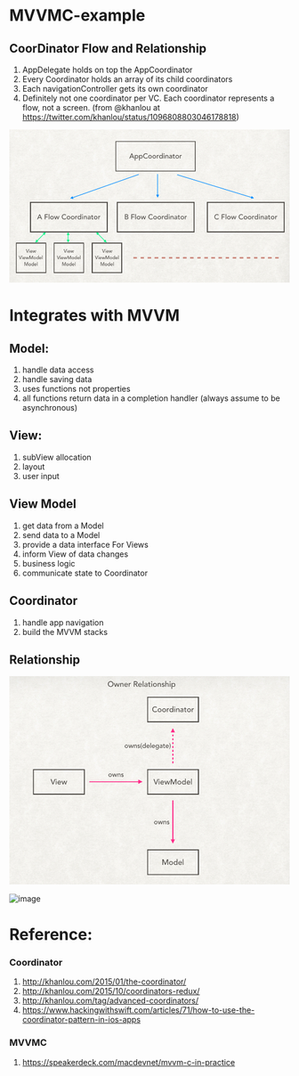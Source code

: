 # MVVMC-example
## CoorDinator Flow and Relationship
1. AppDelegate holds on top the AppCoordinator
2. Every Coordinator holds an array of its child coordinators
3. Each navigationController gets its own coordinator
4. Definitely not one coordinator per VC. Each coordinator represents a flow, not a screen. (from @khanlou at https://twitter.com/khanlou/status/1096808803046178818)

![image](https://github.com/masonchang1991/MVVMC-example/blob/master/Coordinator%20Flow.png)

# Integrates with MVVM

## Model:
1. handle data access
2. handle saving data
3. uses functions not properties
4. all functions return data in a completion handler (always assume to be asynchronous)

## View:
1. subView allocation
2. layout
3. user input

## View Model
1. get data from a Model
2. send data to a Model
3. provide a data interface For Views
4. inform View of data changes
5. business logic
6. communicate state to Coordinator

## Coordinator
1. handle app navigation
2. build the MVVM stacks


## Relationship
![image](https://github.com/masonchang1991/MVVMC-example/blob/master/relationship1.png)

![image](https://github.com/masonchang1991/MVVMC-example/blob/master/relationship.png)


# Reference:
### Coordinator
1. http://khanlou.com/2015/01/the-coordinator/
2. http://khanlou.com/2015/10/coordinators-redux/
3. http://khanlou.com/tag/advanced-coordinators/
4. https://www.hackingwithswift.com/articles/71/how-to-use-the-coordinator-pattern-in-ios-apps
### MVVMC
1. https://speakerdeck.com/macdevnet/mvvm-c-in-practice

